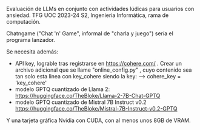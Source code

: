 Evaluación de LLMs en conjunto con actividades lúdicas para usuarios con ansiedad. TFG UOC 2023-24 S2, Ingenieria Informática, rama de computación. 

Chatngame ("Chat 'n' Game", informal de "charla y juego") sería el programa lanzador.

Se necesita además:
- API key, lograble tras registrarse en https://cohere.com/ .
Crear un archivo adicional que se llame "online_config.py" , cuyo contenido sea tan solo esta linea con key_cohere siendo la key: --> cohere_key = 'key_cohere'
- modelo GPTQ cuantizado de Llama 2: https://huggingface.co/TheBloke/Llama-2-7B-Chat-GPTQ
- modelo GPTQ cuantizado de Mistral 7B Instruct v0.2 https://huggingface.co/TheBloke/Mistral-7B-Instruct-v0.2-GPTQ

Y una tarjeta gráfica Nvidia con CUDA, con al menos unos 8GB de VRAM.

